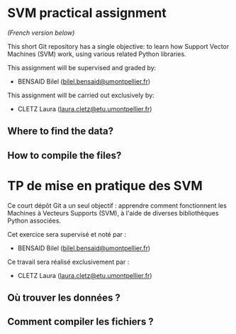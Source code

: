 # SVM practical assignment 

*(French version below)*

This short Git repository has a single objective: to learn how Support Vector Machines (SVM) work, using various related Python libraries.

This assignment will be supervised and graded by:
- BENSAID Bilel (bilel.bensaid@umontpellier.fr)

This assignment will be carried out exclusively by:
- CLETZ Laura (laura.cletz@etu.umontpellier.fr)

## Where to find the data?

## How to compile the files?


# TP de mise en pratique des SVM

Ce court dépôt Git a un seul objectif : apprendre comment fonctionnent les Machines à Vecteurs Supports (SVM), à l'aide de diverses bibliothèques Python associées.

Cet exercice sera supervisé et noté par :
- BENSAID Bilel (bilel.bensaid@umontpellier.fr)

Ce travail sera réalisé exclusivement par :
- CLETZ Laura (laura.cletz@etu.umontpellier.fr)

## Où trouver les données ?

## Comment compiler les fichiers ?